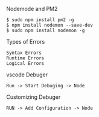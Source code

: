 Nodemode and PM2

    $ sudo npm install pm2 -g
    $ npm install nodemon --save-dev
    $ sudo npm install nodemon -g


Types of Errors

    Syntax Errors
    Runtime Errors
    Logical Errors

vscode Debuger

    Run -> Start Debuging -> Node

Customizing Debuger

    RUN -> Add Configuration -> Node